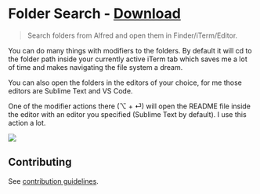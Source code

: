 # Folder Search - [Download](https://github.com/nikitavoloboev/small-workflows/blob/master/folder-search/Folder%20search.alfredworkflow?raw=true)

> Search folders from Alfred and open them in Finder/iTerm/Editor.

You can do many things with modifiers to the folders. By default it will cd to the folder path inside your currently active iTerm tab which saves me a lot of time and makes navigating the file system a dream.

You can also open the folders in the editors of your choice, for me those editors are Sublime Text and VS Code.

One of the modifier actions there (⌥ + ⏎) will open the README file inside the editor with an editor you specified (Sublime Text by default). I use this action a lot.

![](https://i.imgur.com/ybBvpfD.png)

## Contributing

See [contribution guidelines](../CONTRIBUTING.md).
